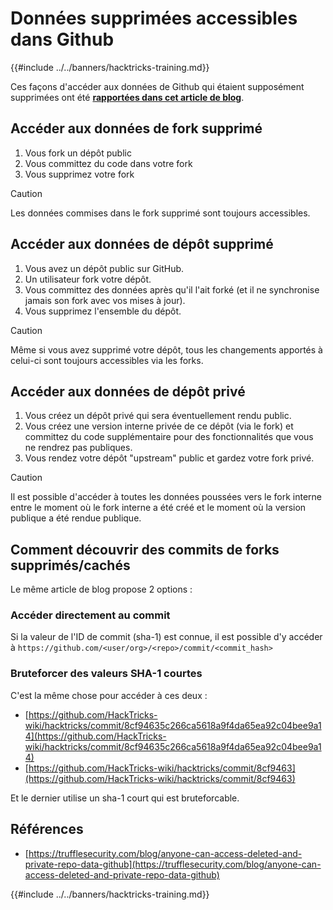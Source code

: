 # Données supprimées accessibles dans Github

{{#include ../../banners/hacktricks-training.md}}

Ces façons d'accéder aux données de Github qui étaient supposément supprimées ont été [**rapportées dans cet article de blog**](https://trufflesecurity.com/blog/anyone-can-access-deleted-and-private-repo-data-github).

## Accéder aux données de fork supprimé

1. Vous fork un dépôt public
2. Vous committez du code dans votre fork
3. Vous supprimez votre fork

> [!CAUTION]
> Les données commises dans le fork supprimé sont toujours accessibles.

## Accéder aux données de dépôt supprimé

1. Vous avez un dépôt public sur GitHub.
2. Un utilisateur fork votre dépôt.
3. Vous committez des données après qu'il l'ait forké (et il ne synchronise jamais son fork avec vos mises à jour).
4. Vous supprimez l'ensemble du dépôt.

> [!CAUTION]
> Même si vous avez supprimé votre dépôt, tous les changements apportés à celui-ci sont toujours accessibles via les forks.

## Accéder aux données de dépôt privé

1. Vous créez un dépôt privé qui sera éventuellement rendu public.
2. Vous créez une version interne privée de ce dépôt (via le fork) et committez du code supplémentaire pour des fonctionnalités que vous ne rendrez pas publiques.
3. Vous rendez votre dépôt "upstream" public et gardez votre fork privé.

> [!CAUTION]
> Il est possible d'accéder à toutes les données poussées vers le fork interne entre le moment où le fork interne a été créé et le moment où la version publique a été rendue publique.

## Comment découvrir des commits de forks supprimés/cachés

Le même article de blog propose 2 options :

### Accéder directement au commit

Si la valeur de l'ID de commit (sha-1) est connue, il est possible d'y accéder à `https://github.com/<user/org>/<repo>/commit/<commit_hash>`

### Bruteforcer des valeurs SHA-1 courtes

C'est la même chose pour accéder à ces deux :

- [https://github.com/HackTricks-wiki/hacktricks/commit/8cf94635c266ca5618a9f4da65ea92c04bee9a14](https://github.com/HackTricks-wiki/hacktricks/commit/8cf94635c266ca5618a9f4da65ea92c04bee9a14)
- [https://github.com/HackTricks-wiki/hacktricks/commit/8cf9463](https://github.com/HackTricks-wiki/hacktricks/commit/8cf9463)

Et le dernier utilise un sha-1 court qui est bruteforcable.

## Références

- [https://trufflesecurity.com/blog/anyone-can-access-deleted-and-private-repo-data-github](https://trufflesecurity.com/blog/anyone-can-access-deleted-and-private-repo-data-github)

{{#include ../../banners/hacktricks-training.md}}
